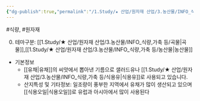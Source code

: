 ```yaml
---
{"dg-publish":true,"permalink":"/1.Study/★ 산업/원자재 산업/3.농산물/INFO_식량,가축 등/유채유/","created":"2024-11-20T21:02:28.933+09:00","updated":"2025-06-03T20:07:20.814+09:00"}
---
```


#식량, #원자재

0. 테마구분: [[1.Study/★ 산업/원자재 산업/3.농산물/INFO_식량,가축 등/곡물\|곡물]],[[1.Study/★ 산업/원자재 산업/3.농산물/INFO_식량,가축 등/농산물\|농산물]]


- 기본정보
	- [[유채\|유채]]의 씨앗에서 뽑아낸 기름으로 샐러드유나 [[1.Study/★ 산업/원자재 산업/3.농산물/INFO_식량,가축 등/식용유\|식용유]]로 사용되고 있습니다.
	- 산지특성 및 기타정보: 일조량이 풍부한 지역에서 유채가 많이 생산되고 있으며 [[식용오일\|식용오일]]로 유럽과 아시아에서 많이 사용된다
